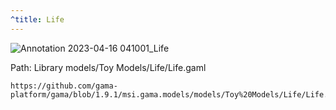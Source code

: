 ```yaml
---
^title: Life
---
```


![Annotation 2023-04-16 041001_Life](https://user-images.githubusercontent.com/4437331/232262587-107264ab-6377-4f6f-832e-650cf5f24594.png)

Path: Library models/Toy Models/Life/Life.gaml

```gaml reference
https://github.com/gama-platform/gama/blob/1.9.1/msi.gama.models/models/Toy%20Models/Life/Life.gaml
```



